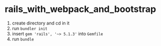 # rails_with_webpack_and_bootstrap

1) create directory and cd in it
2) run `bundler init`
3) insert `gem 'rails', '~> 5.1.3'` into `Gemfile`
4) run `bundle`
